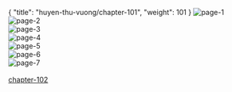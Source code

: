 { "title": "huyen-thu-vuong/chapter-101", "weight": 101 }
<img src="huyen-thu-vuong_0101_01-ae60ad85b2a1550afeadfc33e60a1aad.webp" alt="page-1" origin="https://3.bp.blogspot.com/-Jm0a1XMmHlw/V1loaRmqhSI/AAAAAAAHkKk/u7hq-3Ss1VQ/s0/Huyen-Thu-Vuong-Chapter-101-P-2.jpg"><br/>
<img src="huyen-thu-vuong_0101_02-fd7e360ecf8cd67394517c3c06270515.webp" alt="page-2" origin="https://3.bp.blogspot.com/-d5KCuw9hhus/V1lobd8oMHI/AAAAAAAHkKs/c96j8bgOpy4/s0/Huyen-Thu-Vuong-Chapter-101-P-3.jpg"><br/>
<img src="huyen-thu-vuong_0101_03-724b0146c327bf1ab9c30bb8595c21c9.webp" alt="page-3" origin="https://3.bp.blogspot.com/--mI9RyLO9W4/V1locWvzzeI/AAAAAAAHkK0/GwQtP4iKAA4/s0/Huyen-Thu-Vuong-Chapter-101-P-4.jpg"><br/>
<img src="huyen-thu-vuong_0101_04-5dbe55303c3e9f0c4172cb5176f18d7f.webp" alt="page-4" origin="https://3.bp.blogspot.com/-3WLyh3784dQ/V1lodnieXhI/AAAAAAAHkK8/TPaMcOB3Tm4/s0/Huyen-Thu-Vuong-Chapter-101-P-5.jpg"><br/>
<img src="huyen-thu-vuong_0101_05-d5ee3cf0520685604d6f8d17ceda64f0.webp" alt="page-5" origin="https://3.bp.blogspot.com/-8Acjkg_nMyY/V1loe38KVCI/AAAAAAAHkLE/thaWht_fH-o/s0/Huyen-Thu-Vuong-Chapter-101-P-6.jpg"><br/>
<img src="huyen-thu-vuong_0101_06-4d4d3b12d3806d023a4c4adbf0dd41f3.webp" alt="page-6" origin="https://3.bp.blogspot.com/-cW7JFWtp_RM/V1lof1HnNJI/AAAAAAAHkLI/dy_vJIY8WxI/s0/Huyen-Thu-Vuong-Chapter-101-P-7.jpg"><br/>
<img src="huyen-thu-vuong_0101_07-9040aeb74ba8eeebcafe7ad3b66ece12.webp" alt="page-7" origin="https://3.bp.blogspot.com/-V2QlaCSucYg/V1logyVo8nI/AAAAAAAHkLQ/SG1GCMkrIv4/s0/Huyen-Thu-Vuong-Chapter-101-P-8.jpg"><br/>
<br/><a class="nextchap" href="/huyen-thu-vuong/chapter-102">chapter-102</a>
